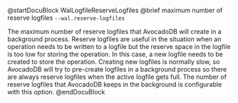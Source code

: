 
@startDocuBlock WalLogfileReserveLogfiles
@brief maximum number of reserve logfiles
`--wal.reserve-logfiles`

The maximum number of reserve logfiles that AvocadoDB will create in a
background process. Reserve logfiles are useful in the situation when an
operation needs to be written to a logfile but the reserve space in the
logfile is too low for storing the operation. In this case, a new logfile
needs to be created to store the operation. Creating new logfiles is
normally slow, so AvocadoDB will try to pre-create logfiles in a background
process so there are always reserve logfiles when the active logfile gets
full. The number of reserve logfiles that AvocadoDB keeps in the background
is configurable with this option.
@endDocuBlock

